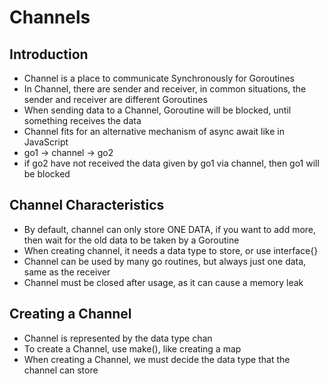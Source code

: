 # Channels

## Introduction
- Channel is a place to communicate Synchronously for Goroutines
- In Channel, there are sender and receiver, in common situations, the sender and receiver are different Goroutines
- When sending data to a Channel, Goroutine will be blocked, until something receives the data
- Channel fits for an alternative mechanism of async await like in JavaScript
- go1 -> channel -> go2
- if go2 have not received the data given by go1 via channel, then go1 will be blocked

## Channel Characteristics
- By default, channel can only store ONE DATA, if you want to add more, then wait for the old data to be taken by a Goroutine
- When creating channel, it needs a data type to store, or use interface{}
- Channel can be used by many go routines, but always just one data, same as the receiver
- Channel must be closed after usage, as it can cause a memory leak

## Creating a Channel
- Channel is represented by the data type chan
- To create a Channel, use make(), like creating a map
- When creating a Channel, we must decide the data type that the channel can store